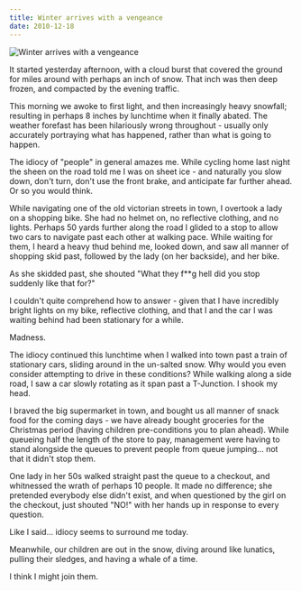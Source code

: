 ```yaml
---
title: Winter arrives with a vengeance
date: 2010-12-18
---
```


![Winter arrives with a vengeance](https://source.unsplash.com/2aFp6EWWs58/1600x900)

It started yesterday afternoon, with a cloud burst that covered the ground for miles around with perhaps an inch of snow. That inch was then deep frozen, and compacted by the evening traffic.

This morning we awoke to first light, and then increasingly heavy snowfall; resulting in perhaps 8 inches by lunchtime when it finally abated. The weather forefast has been hilariously wrong throughout - usually only accurately portraying what has happened, rather than what is going to happen.

The idiocy of "people" in general amazes me. While cycling home last night the sheen on the road told me I was on sheet ice - and naturally you slow down, don't turn, don't use the front brake, and anticipate far further ahead. Or so you would think.

While navigating one of the old victorian streets in town, I overtook a lady on a shopping bike. She had no helmet on, no reflective clothing, and no lights. Perhaps 50 yards further along the road I glided to a stop to allow two cars to navigate past each other at walking pace. While waiting for them, I heard a heavy thud behind me, looked down, and saw all manner of shopping skid past, followed by the lady (on her backside), and her bike.

As she skidded past, she shouted "What they f**g hell did you stop suddenly like that for?"

I couldn't quite comprehend how to answer - given that I have incredibly bright lights on my bike, reflective clothing, and that I and the car I was waiting behind had been stationary for a while.

Madness.

The idiocy continued this lunchtime when I walked into town past a train of stationary cars, sliding around in the un-salted snow. Why would you even consider attempting to drive in these conditions? While walking along a side road, I saw a car slowly rotating as it span past a T-Junction. I shook my head.

I braved the big supermarket in town, and bought us all manner of snack food for the coming days - we have already bought groceries for the Christmas period (having children pre-conditions you to plan ahead). While queueing half the length of the store to pay, management were having to stand alongside the queues to prevent people from queue jumping... not that it didn't stop them.

One lady in her 50s walked straight past the queue to a checkout, and whitnessed the wrath of perhaps 10 people. It made no difference; she pretended everybody else didn't exist, and when questioned by the girl on the checkout, just shouted "NO!" with her hands up in response to every question.

Like I said... idiocy seems to surround me today.

Meanwhile, our children are out in the snow, diving around like lunatics, pulling their sledges, and having a whale of a time.

I think I might join them.